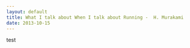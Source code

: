 ```yaml
---
layout: default
title: What I talk about When I talk about Running -  H. Murakami
date: 2013-10-15
---
```


test
